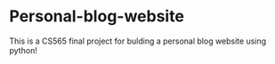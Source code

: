 # Personal-blog-website

This is a CS565 final project for bulding a personal blog website using python!
